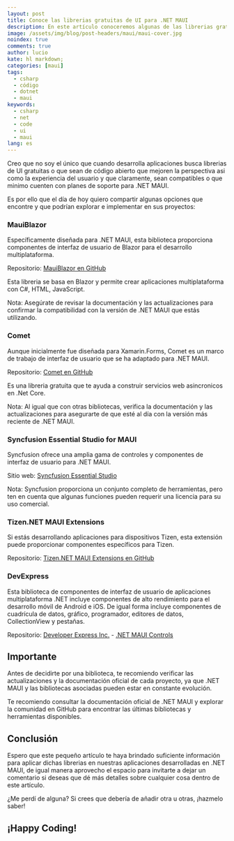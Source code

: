 ```yaml
---
layout: post
title: Conoce las librerias gratuitas de UI para .NET MAUI
description: En este artículo conoceremos algunas de las librerias gratuitas que existen para .NET MAUI
image: /assets/img/blog/post-headers/maui/maui-cover.jpg
noindex: true
comments: true
author: lucio
kate: hl markdown;
categories: [maui]
tags:
  - csharp
  - código
  - dotnet
  - maui
keywords:
  - csharp
  - net
  - code
  - ui
  - maui
lang: es
---
```


Creo que no soy el único que cuando desarrolla aplicaciones busca librerias de UI gratuitas o que sean de código abierto que mejoren la perspectiva asi como la experiencia del usuario y que claramente, sean compatibles o que minimo cuenten con planes de soporte para .NET MAUI.

Es por ello que el día de hoy quiero compartir algunas opciones que encontre y que podrían explorar e implementar en sus proyectos:

### MauiBlazor
Específicamente diseñada para .NET MAUI, esta biblioteca proporciona componentes de interfaz de usuario de Blazor para el desarrollo multiplataforma.

Repositorio: [MauiBlazor en GitHub](https://github.com/dotnet/maui-community)

Esta libreria se basa en Blazor y permite crear aplicaciones multiplataforma con C#, HTML, JavaScript.

Nota: Asegúrate de revisar la documentación y las actualizaciones para confirmar la compatibilidad con la versión de .NET MAUI que estás utilizando.

### Comet
Aunque inicialmente fue diseñada para Xamarin.Forms, Comet es un marco de trabajo de interfaz de usuario que se ha adaptado para .NET MAUI.

Repositorio: [Comet en GitHub](https://github.com/Redth/Comet)

Es una libreria gratuita que te ayuda a construir servicios web asincronicos en .Net Core.

Nota: Al igual que con otras bibliotecas, verifica la documentación y las actualizaciones para asegurarte de que esté al día con la versión más reciente de .NET MAUI.

### Syncfusion Essential Studio for MAUI
Syncfusion ofrece una amplia gama de controles y componentes de interfaz de usuario para .NET MAUI.

Sitio web: [Syncfusion Essential Studio](https://www.syncfusion.com/maui-ui-controls/overview)

Nota: Syncfusion proporciona un conjunto completo de herramientas, pero ten en cuenta que algunas funciones pueden requerir una licencia para su uso comercial.

### Tizen.NET MAUI Extensions
Si estás desarrollando aplicaciones para dispositivos Tizen, esta extensión puede proporcionar componentes específicos para Tizen.

Repositorio: [Tizen.NET MAUI Extensions en GitHub](https://github.com/ST-CARDS/Tizen.NET.Maui.Extensions)


### DevExpress
Esta biblioteca de componentes de interfaz de usuario de aplicaciones multiplataforma .NET incluye componentes de alto rendimiento para el desarrollo móvil de Android e iOS. De igual forma incluye componentes de cuadrícula de datos, gráfico, programador, editores de datos, CollectionView y pestañas.

Repositorio: [Developer Express Inc.](https://github.com/DevExpress) - [.NET MAUI Controls](https://www.devexpress.com/maui/)

## Importante

Antes de decidirte por una biblioteca, te recomiendo verificar las actualizaciones y la documentación oficial de cada proyecto, ya que .NET MAUI y las bibliotecas asociadas pueden estar en constante evolución. 

 Te recomiendo consultar la documentación oficial de .NET MAUI y explorar la comunidad en GitHub para encontrar las últimas bibliotecas y herramientas disponibles.

## Conclusión

Espero que este pequeño artículo te haya brindado suficiente información para aplicar dichas librerias en nuestras aplicaciones desarrolladas en .NET MAUI, de igual manera aprovecho el espacio para invitarte a dejar un comentario si deseas que dé más detalles sobre cualquier cosa dentro de este artículo.

¿Me perdí de alguna? Si crees que debería de añadir otra u otras, ¡hazmelo saber!

## ¡Happy Coding!